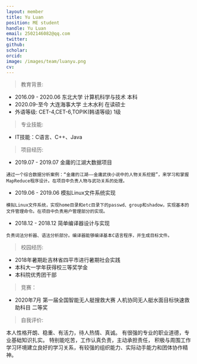 ```yaml
---
layout: member
title: Yu Luan
position: ME student
handle: Yu Luan
email: 2502146082@qq.com
twitter: 
github: 
scholar:
orcid: 
image: /images/team/luanyu.png
cv: 
---
```



> 教育背景:

- 2016.09 - 2020.06	东北大学	计算机科学与技术	本科
- 2020.09-至今     大连海事大学     土木水利       在读硕士
- 外语等级:	CET-4,CET-6,TOPIK(韩语等级) 1级

> 专业技能:

- IT技能：C语言、C++、Java

> 项目经历:

- 2019.07 - 2019.07	金庸的江湖大数据项目

```
通过一个综合数据分析案例：“金庸的江湖——金庸武侠小说中的人物关系挖掘”，来学习和掌握MapReduce程序设计。在项目中负责人物与武功关系的处理。
```

- 2019.06 - 2019.06         模拟Linux文件系统实现

```
模拟Linux文件系统，实现home目录和etc目录下的passwd、group和shadow，实现基本的文件管理命令。在项目中负责用户管理部分的实现。
```

- 2018.12 - 2018.12	简单编译器设计与实现

```
负责词法分析器、语法分析部分。编译器能够编译基本C语言程序，并生成目标文件。
```

> 校园经历:

- 2018年暑期赴吉林省四平市进行暑期社会实践
- 本科大一学年获得校三等奖学金
- 本科院优秀团干部

> 竞赛：

- 2020年7月 第一届全国智能无人艇搜救大赛 人机协同无人艇水面目标快速救助科目 二等奖

> 自我评价:

本人性格开朗、稳重、有活力，待人热情、真诚。 有很强的专业的职业道德，专业基础知识扎实。 特别能吃苦，工作认真负责，主动承担责任， 积极与周围工作学习环境建立良好的学习关系，有较强的组织能力、实际动手能力和团体协作精神。
